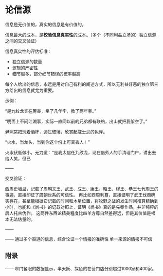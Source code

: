 # 论信源

信息是无价值的，真实的信息是有价值的。

信息最大的成本，是**校验信息真实性**的成本。（多个（不同利益立场的）独立信源之间的交叉验证）

信息真实性的评估标准：

- 独立信源的数量
- 逻辑的严密性
- 细节越多，部分细节错误的概率越高

每个人给出的信息，永远是用对自己有利的阐述方式，所以无利益好恶的独立第三方给出的信息就尤为重要。

示例：

“是九纹龙实在厉害，坐了几年牢，教了两年拳。”

“明面上不问江湖事，实际一直同以前的兄弟都有联络，出山就把我架空了。”

尹照棠把玩着酒杯，透过玻璃，欣赏起威士忌的色泽。

“火水，当龙头，当到你这个份上可真丢人！”

火水伏低做小，无力道：“是我太信任九纹龙，现在借外人的手清理门户，讲出去给人笑，但已

——

交叉验证：

西周史墙盘，记载了周朝文王、武王、成王、康王、昭王、穆王、恭王七代周王的事迹，直接印证了周朝世系的可信性。
再比如西周利簋，直接证明了武王伐商确实存在，甚至能根据它记载的时间和木星位置，将牧野之战的发生时间推算精确到小时，也能和《尚书》的记载对照上，证明《尚书》真的是先秦作品，并非纯粹的后人托古伪作。
这两件东西论精美程度比四羊方尊自然差得远，但是其价值是根本无法估量的。

——

——
通过多个渠道的信息，综合论证一个情报的准确性
单一来源的情报不可信





## 附录

——
窄门餐眼的数据显示，半天妖、探鱼的在营门店分别超过1000家和400家。
